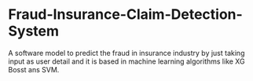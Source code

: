 # Fraud-Insurance-Claim-Detection-System
A software model to predict the fraud in insurance industry by just taking input as user detail and it is based in machine learning algorithms like XG Bosst ans SVM.
